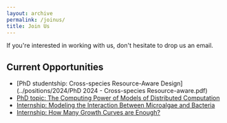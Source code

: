 ```yaml
---
layout: archive
permalink: /joinus/
title: Join Us
---
```


If you're interested in working with us, don't hesitate to drop us an email.

## Current Opportunities
- [PhD studentship: Cross-species Resource-Aware Design](../positions/2024/PhD 2024 - Cross-species Resource-aware.pdf)
- [PhD topic: The Computing Power of Models of Distributed Computation](../positions/2024/phd_topology.pdf)
- [Internship: Modeling the Interaction Between Microalgae and Bacteria](../positions/2024/internship_algae_bacteria.pdf)
- [Internship: How Many Growth Curves are Enough?](../positions/2024/internship_growth_statistics.pdf)
